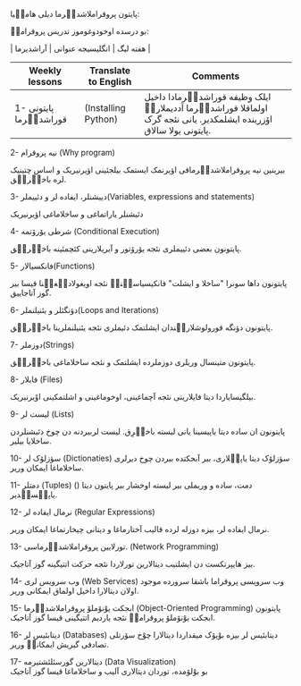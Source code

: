 پایتون پروقراملاشدیٛرما دیلی هامیٛیا:

بو درسده اوخودوغوموز تدریس پروقرامیٛ:

| هفته لیگ | انگلیسیجه عنوانی | آراشدیرما | 

| Weekly lessons   | Translate to English   |  Comments   |
| ---------------- |----------------------- | ---------- |
| 1- پایتونی قوراشدیٛرما| (Installing Python) | ایلک وظیفه قوراشدیٛرمادا داخیل اولماقلا قوراشدیٛرما آددیملاریٛ اۆزرینده ایشلمکدیر. یانی نئجه گرک پایتونی یولا سالاق.|


2- نیه پروقرام (Why program)

بیرینین نیه پروقراملاشدیٛرماقی اؤیرنمک ایستمک بیلجئینی اؤیرنیریک و اساس چتینیک لره باخیٛریٛق.

3- دییشنلر، ایفاده لر و دئییملر(Variables, expressions and statements)

دئیشنلر یاراتماغی و ساخلاماغی اؤیرنیریک

4- شرطی یۆرۆتمه (Conditional Execution)

پایتونون بعضی دئییملری نئجه یۆرۆتور و آیریلارینی کئچمئینه باخیٛریٛق.

5- فانکسیالار(Functions)

پایتونون داها سونرا "ساخلا و ایشلت" فانکیسیاسیٛنیٛ نئجه اویغولادیٛغیٛنا قیسا بیر گوز آتاجاییق.

6- دؤنگئلر و یئنیلنملر(Loops and Iterations)

پایتونون دؤنگه قورولوشلاریٛندان ایشلتمک دئیملری نئجه یئنیلنملرینا باخیٛریٛق.

7- دوزملر(Strings)

پایتونون متینسال وریلری دوزملرده ایشلتمک و نئجه ساخلاماغی باخیٛریٛق.

8- فابلار (Files)

بیلگیسایاردا دیتا فایلارینی نئجه آچماغینی، اوخوماغینی و اشلتمکینی اوْیرنیریک. 

9- لیست لر (Lists)

پایتونون ان ساده دیتا یاپیسینا یانی لیسته باخیٛرِق. لیست لربیردنه دن چوخ دئیشنلردن ساخلایا بیلیر. 

10- سؤزلۆک لر (Dictionaties) سؤزلۆک دیتا یاپیٛلاری، بیر آبجکتده بیردن چوخ دیرلری ساخلاماغا ایمکان وریر.  

11- دمتلر (Tuples) ()
 دمت، ساده و وریملی بیر لیسته اوخشار بیر پایتون دیتا یاپیٛسیٛدیر.

12- نرمال ایفاده لر (Regular Expressions)

نرمال ایفاده لر، بیزه دوزله لرده قالیب آختارماغا و دیتانی چیخارتماغا ایمکان وریر. 

13- تورلایین پروقراملاشدیٛرماسی. (Network Programming)

بیز هایپرتکست دن ایشلتیب دیتالارین تورلاردا نئجه حرکت اتتیگینه گوز آتاجیک.

14- وب سرویس لری (Web Services)
وب سرویسی پروقراما باشقا سرورده موجود اولان دیتالارا داخیل اولماق ایمکانی وریر.

15- ابجکت یوْنۆملۆ پروقراملاشدیٛرما (Object-Oriented Programming)
پایتونون ابجکت یوْنۆملۆ پروقرامیٛ نئجه یاردیم اتتیگینی قیسا گوز آتاجیک.

16- دیتابئیس لر (Databases)
دیتابئیس لر بیزه بوْیۆک میقداردا دیتالارا چوْخ سۆرتلی تصادفی گیریش ایمکانیٛ وریر. 

17- دیتالارین گورسئلئشتیرمه (Data Visualization)   
بو بوْلۆمده، توردان دیتالاری آلیب و ساخلاماغا قیسا گوز آتاجیک










